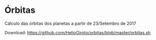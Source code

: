 # Órbitas
Cálculo das órbitas dos planetas a partir de 23/Setembro de 2017

Download: https://github.com/HelioGiroto/orbitas/blob/master/orbitas.sh

